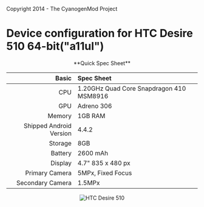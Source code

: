Copyright 2014 - The CyanogenMod Project

Device configuration for HTC Desire 510 64-bit("a11ul")
=============================================
<center>
**Quick Spec Sheet**

Basic   | Spec Sheet
-------:|:-------------------------
CPU     | 1.20GHz Quad Core Snapdragon 410 MSM8916
GPU     | Adreno 306
Memory  | 1GB RAM
Shipped Android Version | 4.4.2
Storage | 8GB
Battery | 2600 mAh
Display | 4.7" 835 x 480 px
Primary Camera  | 5MPx, Fixed Focus
Secondary Camera | 1.5MPx

![HTC Desire 510](http://www.htc.com/managed-assets/shared/desktop/smartphones/htc-desire-510/en_US/htc-desire-510-sketchfab-grey.png "HTC Desire 510") </center>
